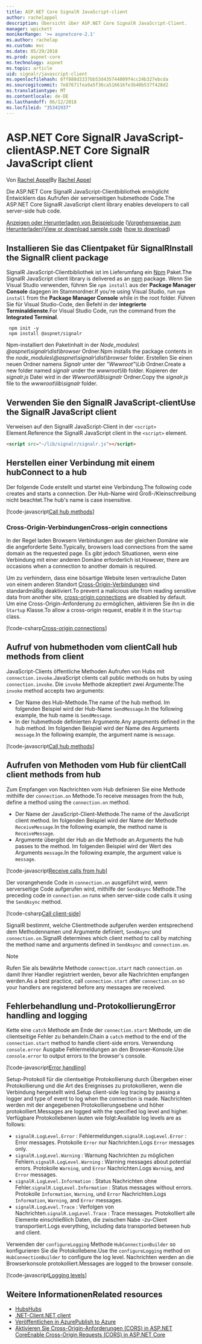 ```yaml
---
title: ASP.NET Core SignalR JavaScript-client
author: rachelappel
description: Übersicht über ASP.NET Core SignalR JavaScript-Client.
manager: wpickett
monikerRange: '>= aspnetcore-2.1'
ms.author: rachelap
ms.custom: mvc
ms.date: 05/29/2018
ms.prod: aspnet-core
ms.technology: aspnet
ms.topic: article
uid: signalr/javascript-client
ms.openlocfilehash: 6ff888d3337bb53d435744009f4cc24b327ebcda
ms.sourcegitcommit: 7e87671fea9a5f36ca516616fe3b40b537f428d2
ms.translationtype: MT
ms.contentlocale: de-DE
ms.lasthandoff: 06/12/2018
ms.locfileid: "35341937"
---
```

# <a name="aspnet-core-signalr-javascript-client"></a><span data-ttu-id="3820c-103">ASP.NET Core SignalR JavaScript-client</span><span class="sxs-lookup"><span data-stu-id="3820c-103">ASP.NET Core SignalR JavaScript client</span></span>

<span data-ttu-id="3820c-104">Von [Rachel Appel](http://twitter.com/rachelappel)</span><span class="sxs-lookup"><span data-stu-id="3820c-104">By [Rachel Appel](http://twitter.com/rachelappel)</span></span>

<span data-ttu-id="3820c-105">Die ASP.NET Core SignalR JavaScript-Clientbibliothek ermöglicht Entwicklern das Aufrufen der serverseitigen hubmethode Code.</span><span class="sxs-lookup"><span data-stu-id="3820c-105">The ASP.NET Core SignalR JavaScript client library enables developers to call server-side hub code.</span></span>

<span data-ttu-id="3820c-106">[Anzeigen oder Herunterladen von Beispielcode](https://github.com/aspnet/Docs/tree/live/aspnetcore/signalr/javascript-client/sample) ([Vorgehensweise zum Herunterladen](xref:tutorials/index#how-to-download-a-sample))</span><span class="sxs-lookup"><span data-stu-id="3820c-106">[View or download sample code](https://github.com/aspnet/Docs/tree/live/aspnetcore/signalr/javascript-client/sample) ([how to download](xref:tutorials/index#how-to-download-a-sample))</span></span>

## <a name="install-the-signalr-client-package"></a><span data-ttu-id="3820c-107">Installieren Sie das Clientpaket für SignalR</span><span class="sxs-lookup"><span data-stu-id="3820c-107">Install the SignalR client package</span></span>

<span data-ttu-id="3820c-108">SignalR JavaScript-Clientbibliothek ist im Lieferumfang ein [Npm](https://www.npmjs.com/) Paket.</span><span class="sxs-lookup"><span data-stu-id="3820c-108">The SignalR JavaScript client library is delivered as an [npm](https://www.npmjs.com/) package.</span></span> <span data-ttu-id="3820c-109">Wenn Sie Visual Studio verwenden, führen Sie `npm install` aus der **Package Manager Console** dagegen im Stammordner.</span><span class="sxs-lookup"><span data-stu-id="3820c-109">If you're using Visual Studio, run `npm install` from the **Package Manager Console** while in the root folder.</span></span> <span data-ttu-id="3820c-110">Führen Sie für Visual Studio-Code, den Befehl in der **integrierte Terminaldienste**.</span><span class="sxs-lookup"><span data-stu-id="3820c-110">For Visual Studio Code, run the command from the **Integrated Terminal**.</span></span>

  ```console
   npm init -y
   npm install @aspnet/signalr
  ```

<span data-ttu-id="3820c-111">Npm-installiert den Paketinhalt in der *Node_modules\\ @aspnet\signalr\dist\browser*  Ordner.</span><span class="sxs-lookup"><span data-stu-id="3820c-111">Npm installs the package contents in the *node_modules\\@aspnet\signalr\dist\browser* folder.</span></span> <span data-ttu-id="3820c-112">Erstellen Sie einen neuen Ordner namens *Signalr* unter der *"Wwwroot"\\Lib* Ordner.</span><span class="sxs-lookup"><span data-stu-id="3820c-112">Create a new folder named *signalr* under the *wwwroot\\lib* folder.</span></span> <span data-ttu-id="3820c-113">Kopieren der *signalr.js* Datei wird in der *Wwwroot\lib\signalr* Ordner.</span><span class="sxs-lookup"><span data-stu-id="3820c-113">Copy the *signalr.js* file to the *wwwroot\lib\signalr* folder.</span></span>

## <a name="use-the-signalr-javascript-client"></a><span data-ttu-id="3820c-114">Verwenden Sie den SignalR JavaScript-client</span><span class="sxs-lookup"><span data-stu-id="3820c-114">Use the SignalR JavaScript client</span></span>

<span data-ttu-id="3820c-115">Verweisen auf den SignalR JavaScript-Client in der `<script>` Element.</span><span class="sxs-lookup"><span data-stu-id="3820c-115">Reference the SignalR JavaScript client in the `<script>` element.</span></span>

```html
<script src="~/lib/signalr/signalr.js"></script>
```

## <a name="connect-to-a-hub"></a><span data-ttu-id="3820c-116">Herstellen einer Verbindung mit einem hub</span><span class="sxs-lookup"><span data-stu-id="3820c-116">Connect to a hub</span></span>

<span data-ttu-id="3820c-117">Der folgende Code erstellt und startet eine Verbindung.</span><span class="sxs-lookup"><span data-stu-id="3820c-117">The following code creates and starts a connection.</span></span> <span data-ttu-id="3820c-118">Der Hub-Name wird Groß-/Kleinschreibung nicht beachtet.</span><span class="sxs-lookup"><span data-stu-id="3820c-118">The hub's name is case insensitive.</span></span>

[!code-javascript[Call hub methods](javascript-client/sample/wwwroot/js/chat.js?range=9-12,28)]

### <a name="cross-origin-connections"></a><span data-ttu-id="3820c-119">Cross-Origin-Verbindungen</span><span class="sxs-lookup"><span data-stu-id="3820c-119">Cross-origin connections</span></span>

<span data-ttu-id="3820c-120">In der Regel laden Browsern Verbindungen aus der gleichen Domäne wie die angeforderte Seite.</span><span class="sxs-lookup"><span data-stu-id="3820c-120">Typically, browsers load connections from the same domain as the requested page.</span></span> <span data-ttu-id="3820c-121">Es gibt jedoch Situationen, wenn eine Verbindung mit einer anderen Domäne erforderlich ist.</span><span class="sxs-lookup"><span data-stu-id="3820c-121">However, there are occasions when a connection to another domain is required.</span></span>

<span data-ttu-id="3820c-122">Um zu verhindern, dass eine bösartige Website lesen vertrauliche Daten von einem anderen Standort [Cross-Origin-Verbindungen](xref:security/cors) sind standardmäßig deaktiviert.</span><span class="sxs-lookup"><span data-stu-id="3820c-122">To prevent a malicious site from reading sensitive data from another site, [cross-origin connections](xref:security/cors) are disabled by default.</span></span> <span data-ttu-id="3820c-123">Um eine Cross-Origin-Anforderung zu ermöglichen, aktivieren Sie ihn in die `Startup` Klasse.</span><span class="sxs-lookup"><span data-stu-id="3820c-123">To allow a cross-origin request, enable it in the `Startup` class.</span></span>

[!code-csharp[Cross-origin connections](javascript-client/sample/Startup.cs?highlight=29-35,56)]

## <a name="call-hub-methods-from-client"></a><span data-ttu-id="3820c-124">Aufruf von hubmethoden vom client</span><span class="sxs-lookup"><span data-stu-id="3820c-124">Call hub methods from client</span></span>

<span data-ttu-id="3820c-125">JavaScript-Clients öffentliche Methoden Aufrufen von Hubs mit `connection.invoke`.</span><span class="sxs-lookup"><span data-stu-id="3820c-125">JavaScript clients call public methods on hubs by using `connection.invoke`.</span></span> <span data-ttu-id="3820c-126">Die `invoke` Methode akzeptiert zwei Argumente:</span><span class="sxs-lookup"><span data-stu-id="3820c-126">The `invoke` method accepts two arguments:</span></span>

* <span data-ttu-id="3820c-127">Der Name des Hub-Methode.</span><span class="sxs-lookup"><span data-stu-id="3820c-127">The name of the hub method.</span></span> <span data-ttu-id="3820c-128">Im folgenden Beispiel wird der Hub-Name `SendMessage`.</span><span class="sxs-lookup"><span data-stu-id="3820c-128">In the following example, the hub name is `SendMessage`.</span></span>
* <span data-ttu-id="3820c-129">In der hubmethode definierten Argumente.</span><span class="sxs-lookup"><span data-stu-id="3820c-129">Any arguments defined in the hub method.</span></span> <span data-ttu-id="3820c-130">Im folgenden Beispiel wird der Name des Arguments `message`.</span><span class="sxs-lookup"><span data-stu-id="3820c-130">In the following example, the argument name is `message`.</span></span>

[!code-javascript[Call hub methods](javascript-client/sample/wwwroot/js/chat.js?range=24)]

## <a name="call-client-methods-from-hub"></a><span data-ttu-id="3820c-131">Aufrufen von Methoden vom Hub für client</span><span class="sxs-lookup"><span data-stu-id="3820c-131">Call client methods from hub</span></span>

<span data-ttu-id="3820c-132">Zum Empfangen von Nachrichten vom Hub definieren Sie eine Methode mithilfe der `connection.on` Methode.</span><span class="sxs-lookup"><span data-stu-id="3820c-132">To receive messages from the hub, define a method using the `connection.on` method.</span></span>

* <span data-ttu-id="3820c-133">Der Name der JavaScript-Client-Methode.</span><span class="sxs-lookup"><span data-stu-id="3820c-133">The name of the JavaScript client method.</span></span> <span data-ttu-id="3820c-134">Im folgenden Beispiel wird der Name der Methode `ReceiveMessage`.</span><span class="sxs-lookup"><span data-stu-id="3820c-134">In the following example, the method name is `ReceiveMessage`.</span></span>
* <span data-ttu-id="3820c-135">Argumente übergibt der Hub an die Methode an.</span><span class="sxs-lookup"><span data-stu-id="3820c-135">Arguments the hub passes to the method.</span></span> <span data-ttu-id="3820c-136">Im folgenden Beispiel wird der Wert des Arguments `message`.</span><span class="sxs-lookup"><span data-stu-id="3820c-136">In the following example, the argument value is `message`.</span></span>

[!code-javascript[Receive calls from hub](javascript-client/sample/wwwroot/js/chat.js?range=14-19)]

<span data-ttu-id="3820c-137">Der vorangehende Code in `connection.on` ausgeführt wird, wenn serverseitige Code aufgerufen wird, mithilfe der `SendAsync` Methode.</span><span class="sxs-lookup"><span data-stu-id="3820c-137">The preceding code in `connection.on` runs when server-side code calls it using the `SendAsync` method.</span></span>

[!code-csharp[Call client-side](javascript-client/sample/hubs/chathub.cs?range=8-11)]

<span data-ttu-id="3820c-138">SignalR bestimmt, welche Clientmethode aufgerufen werden entsprechend dem Methodennamen und Argumente definiert, `SendAsync` und `connection.on`.</span><span class="sxs-lookup"><span data-stu-id="3820c-138">SignalR determines which client method to call by matching the method name and arguments defined in `SendAsync` and `connection.on`.</span></span>

> [!NOTE]
> <span data-ttu-id="3820c-139">Rufen Sie als bewährte Methode `connection.start` nach `connection.on` damit Ihrer Handler registriert werden, bevor alle Nachrichten empfangen werden.</span><span class="sxs-lookup"><span data-stu-id="3820c-139">As a best practice, call `connection.start` after `connection.on` so your handlers are registered before any messages are received.</span></span>

## <a name="error-handling-and-logging"></a><span data-ttu-id="3820c-140">Fehlerbehandlung und-Protokollierung</span><span class="sxs-lookup"><span data-stu-id="3820c-140">Error handling and logging</span></span>

<span data-ttu-id="3820c-141">Kette eine `catch` Methode am Ende der `connection.start` Methode, um die clientseitige Fehler zu behandeln.</span><span class="sxs-lookup"><span data-stu-id="3820c-141">Chain a `catch` method to the end of the `connection.start` method to handle client-side errors.</span></span> <span data-ttu-id="3820c-142">Verwendung `console.error` Ausgabe Fehlermeldungen an den Browser-Konsole.</span><span class="sxs-lookup"><span data-stu-id="3820c-142">Use `console.error` to output errors to the browser's console.</span></span>

[!code-javascript[Error handling](javascript-client/sample/wwwroot/js/chat.js?range=28)]

<span data-ttu-id="3820c-143">Setup-Protokoll für die clientseitige Protokollierung durch Übergeben einer Protokollierung und die Art des Ereignisses zu protokollieren, wenn die Verbindung hergestellt wird.</span><span class="sxs-lookup"><span data-stu-id="3820c-143">Setup client-side log tracing by passing a logger and type of event to log when the connection is made.</span></span> <span data-ttu-id="3820c-144">Nachrichten werden mit der angegebenen Protokollierungsebene und höher protokolliert.</span><span class="sxs-lookup"><span data-stu-id="3820c-144">Messages are logged with the specified log level and higher.</span></span> <span data-ttu-id="3820c-145">Verfügbare Protokollebenen lauten wie folgt:</span><span class="sxs-lookup"><span data-stu-id="3820c-145">Available log levels are as follows:</span></span>

* <span data-ttu-id="3820c-146">`signalR.LogLevel.Error` : Fehlermeldungen.</span><span class="sxs-lookup"><span data-stu-id="3820c-146">`signalR.LogLevel.Error` : Error messages.</span></span> <span data-ttu-id="3820c-147">Protokolle `Error` nur Nachrichten.</span><span class="sxs-lookup"><span data-stu-id="3820c-147">Logs `Error` messages only.</span></span>
* <span data-ttu-id="3820c-148">`signalR.LogLevel.Warning` : Warnung Nachrichten zu möglichen Fehlern.</span><span class="sxs-lookup"><span data-stu-id="3820c-148">`signalR.LogLevel.Warning` : Warning messages about potential errors.</span></span> <span data-ttu-id="3820c-149">Protokolle `Warning`, und `Error` Nachrichten.</span><span class="sxs-lookup"><span data-stu-id="3820c-149">Logs `Warning`, and `Error` messages.</span></span>
* <span data-ttu-id="3820c-150">`signalR.LogLevel.Information` : Status Nachrichten ohne Fehler.</span><span class="sxs-lookup"><span data-stu-id="3820c-150">`signalR.LogLevel.Information` : Status messages without errors.</span></span> <span data-ttu-id="3820c-151">Protokolle `Information`, `Warning`, und `Error` Nachrichten.</span><span class="sxs-lookup"><span data-stu-id="3820c-151">Logs `Information`, `Warning`, and `Error` messages.</span></span>
* <span data-ttu-id="3820c-152">`signalR.LogLevel.Trace` : Verfolgen von Nachrichten.</span><span class="sxs-lookup"><span data-stu-id="3820c-152">`signalR.LogLevel.Trace` : Trace messages.</span></span> <span data-ttu-id="3820c-153">Protokolliert alle Elemente einschließlich Daten, die zwischen Nabe -zu-Client transportiert.</span><span class="sxs-lookup"><span data-stu-id="3820c-153">Logs everything, including data transported between hub and client.</span></span>

<span data-ttu-id="3820c-154">Verwenden der `configureLogging` Methode `HubConnectionBuilder` so konfigurieren Sie die Protokollebene.</span><span class="sxs-lookup"><span data-stu-id="3820c-154">Use the `configureLogging` method on `HubConnectionBuilder` to configure the log level.</span></span> <span data-ttu-id="3820c-155">Nachrichten werden an die Browserkonsole protokolliert.</span><span class="sxs-lookup"><span data-stu-id="3820c-155">Messages are logged to the browser console.</span></span>

[!code-javascript[Logging levels](javascript-client/sample/wwwroot/js/chat.js?range=9-12)]

## <a name="related-resources"></a><span data-ttu-id="3820c-156">Weitere Informationen</span><span class="sxs-lookup"><span data-stu-id="3820c-156">Related resources</span></span>

* [<span data-ttu-id="3820c-157">Hubs</span><span class="sxs-lookup"><span data-stu-id="3820c-157">Hubs</span></span>](xref:signalr/hubs)
* [<span data-ttu-id="3820c-158">.NET-Client</span><span class="sxs-lookup"><span data-stu-id="3820c-158">.NET client</span></span>](xref:signalr/dotnet-client)
* [<span data-ttu-id="3820c-159">Veröffentlichen in Azure</span><span class="sxs-lookup"><span data-stu-id="3820c-159">Publish to Azure</span></span>](xref:signalr/publish-to-azure-web-app)
* [<span data-ttu-id="3820c-160">Aktivieren Sie Cross-Origin-Anforderungen (CORS) in ASP.NET Core</span><span class="sxs-lookup"><span data-stu-id="3820c-160">Enable Cross-Origin Requests (CORS) in ASP.NET Core</span></span>](xref:security/cors)